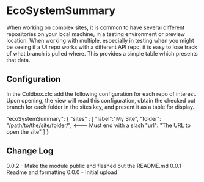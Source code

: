 # EcoSystemSummary
When working on complex sites, it is common to have several different repositories on your local machine, in a testing environment or preview location. When working with multiple, especially in testing when you might be seeing if a UI repo works with a different API repo, it is easy to lose track of what branch is pulled where. This provides a simple table which presents that data.

## Configuration

In the Coldbox.cfc add the following configuration for each repo of interest. Upon opening, the view will read this configuration, obtain the checked out branch for each folder in the sites key, and present it as a table for display.

"ecoSystemSummary": {
    "sites" : [
        "label":"My Site",
        "folder": "/path/to/the/site/folder/",  <--- Must end with a slash
        "url": "The URL to open the site"
    ]
}

## Change Log
0.0.2 - Make the module public and fleshed out the README.md
0.0.1 - Readme and formatting
0.0.0 - Initial upload